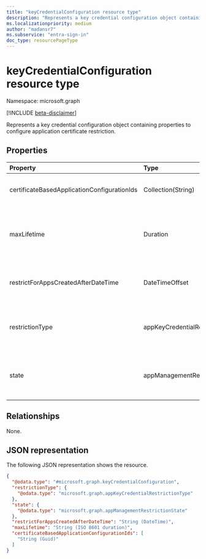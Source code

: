 ```yaml
---
title: "keyCredentialConfiguration resource type"
description: "Represents a key credential configuration object containing properties to configure application certificate restrictions."
ms.localizationpriority: medium
author: "madansr7"
ms.subservice: "entra-sign-in"
doc_type: resourcePageType
---
```


# keyCredentialConfiguration resource type

Namespace: microsoft.graph

[!INCLUDE [beta-disclaimer](../../includes/beta-disclaimer.md)]

Represents a key credential configuration object containing properties to configure application certificate restriction.

## Properties

| Property                                    | Type                            | Description |
| :------------------------------------------ | :------------------------------ | :--------------------------------------------------------------------------------------------------------------------------------------- |
| certificateBasedApplicationConfigurationIds | Collection(String)            | Collection of Guids representing [certificateBasedApplicationConfiguration](../resources/certificatebasedapplicationconfiguration.md) that is allowed as root and intermediate certificate authorities.|
| maxLifetime                                 | Duration                        | String value that indicates the maximum lifetime for key expiration, defined as an ISO 8601 duration. For example, `P4DT12H30M5S` represents four days, 12 hours, 30 minutes, and five seconds. This property is required when **restrictionType** is set to `keyLifetime`.|
| restrictForAppsCreatedAfterDateTime         | DateTimeOffset                  | Specifies the date from which the policy restriction applies to newly created applications. For existing applications, the enforcement date can be retroactively applied.|
| restrictionType                             | appKeyCredentialRestrictionType | The type of restriction being applied. Possible values are `asymmetricKeyLifetime`, and `unknownFutureValue`. Each value of restrictionType can be used only once per policy.|
| state                                       | appManagementRestrictionState   | String value that indicates if the restriction is evaluated. The possible values are: `enabled`, `disabled`, and `unknownFutureValue`. If `enabled`, the restriction is evaluated. If `disabled`, the restriction isn't evaluated or enforced.|

## Relationships

None.

## JSON representation

The following JSON representation shows the resource.

<!-- {
  "blockType": "resource",
  "@odata.type": "microsoft.graph.keyCredentialConfiguration"
}
-->

```json
{
  "@odata.type": "#microsoft.graph.keyCredentialConfiguration",
  "restrictionType": {
    "@odata.type": "microsoft.graph.appKeyCredentialRestrictionType"
  },
  "state": {
    "@odata.type": "microsoft.graph.appManagementRestrictionState"
  },
  "restrictForAppsCreatedAfterDateTime": "String (DateTime)",
  "maxLifetime": "String (ISO 8601 duration)",
  "certificateBasedApplicationConfigurationIds": [
    "String (Guid)"
  ]
}
```
